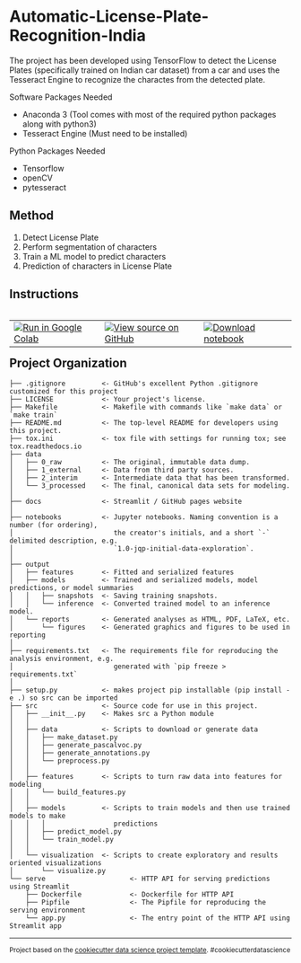 Automatic-License-Plate-Recognition-India
==============================

The project has been developed using TensorFlow to detect the License Plates (specifically trained on Indian car dataset) from a car and uses the Tesseract Engine to recognize the charactes from the detected plate.

Software Packages Needed
- Anaconda 3 (Tool comes with most of the required python packages along with python3)
- Tesseract Engine (Must need to be installed)

Python Packages Needed
- Tensorflow
- openCV
- pytesseract


## Method

1. Detect License Plate
2. Perform segmentation of characters
3. Train a ML model to predict characters
4. Prediction of characters in License Plate

## Instructions
<table class="tfo-notebook-buttons" align="left">
  <td>
    <a target="_blank" href="https://colab.research.google.com/drive/1A0HUokNvbw37F_1QboYK8UezZcnzsSg4#scrollTo=08X32STHKNS4"><img src="https://www.tensorflow.org/images/colab_logo_32px.png" />Run in Google Colab</a>
  </td>
  <td>
    <a target="_blank" href="https://github.com/udaylunawat/Automatic-License-Plate-Recognition"><img src="https://www.tensorflow.org/images/GitHub-Mark-32px.png" />View source on GitHub</a>
  </td>
  <td>
    <a href="https://github.com/udaylunawat/Automatic-License-Plate-Recognition"><img src="https://www.tensorflow.org/images/download_logo_32px.png" />Download notebook</a>
  </td>
</table>


<br></br>


Project Organization
------------

    ├── .gitignore         <- GitHub's excellent Python .gitignore customized for this project
    ├── LICENSE            <- Your project's license.
    ├── Makefile           <- Makefile with commands like `make data` or `make train`
    ├── README.md          <- The top-level README for developers using this project.
    ├── tox.ini            <- tox file with settings for running tox; see tox.readthedocs.io
    ├── data
    │   ├── 0_raw          <- The original, immutable data dump.
    │   ├── 1_external     <- Data from third party sources.
    │   ├── 2_interim      <- Intermediate data that has been transformed.
    │   └── 3_processed    <- The final, canonical data sets for modeling.
    │
    ├── docs               <- Streamlit / GitHub pages website
    │
    ├── notebooks          <- Jupyter notebooks. Naming convention is a number (for ordering),
    │                         the creator's initials, and a short `-` delimited description, e.g.
    │                         `1.0-jqp-initial-data-exploration`.
    │
    ├── output
    │   ├── features       <- Fitted and serialized features
    │   ├── models         <- Trained and serialized models, model predictions, or model summaries
    │   │   ├── snapshots  <- Saving training snapshots.
    │   │   └── inference  <- Converted trained model to an inference model.
    │   └── reports        <- Generated analyses as HTML, PDF, LaTeX, etc.
    │       └── figures    <- Generated graphics and figures to be used in reporting
    │
    ├── requirements.txt   <- The requirements file for reproducing the analysis environment, e.g.
    │                         generated with `pip freeze > requirements.txt`
    │
    ├── setup.py           <- makes project pip installable (pip install -e .) so src can be imported
    ├── src                <- Source code for use in this project.
    │   ├── __init__.py    <- Makes src a Python module
    │   │
    │   ├── data           <- Scripts to download or generate data
    │   │   ├── make_dataset.py
    │   │   ├── generate_pascalvoc.py
    │   │   ├── generate_annotations.py
    │   │   └── preprocess.py    
    │   │
    │   ├── features       <- Scripts to turn raw data into features for modeling
    │   │   └── build_features.py
    │   │
    │   ├── models         <- Scripts to train models and then use trained models to make
    │   │   │                 predictions
    │   │   ├── predict_model.py
    │   │   └── train_model.py
    │   │
    │   └── visualization  <- Scripts to create exploratory and results oriented visualizations
    │       └── visualize.py
    └── serve                     <- HTTP API for serving predictions using Streamlit
        ├── Dockerfile            <- Dockerfile for HTTP API
        ├── Pipfile               <- The Pipfile for reproducing the serving environment
        └── app.py                <- The entry point of the HTTP API using Streamlit app

--------


<p><small>Project based on the <a target="_blank" href="https://drivendata.github.io/cookiecutter-data-science/">cookiecutter data science project template</a>. #cookiecutterdatascience</small></p>
